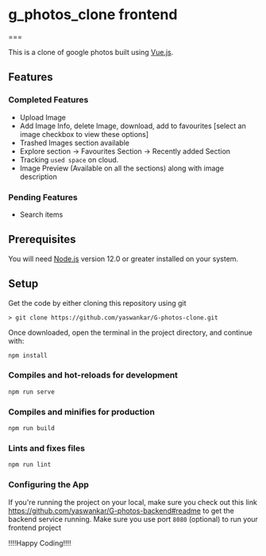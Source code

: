 # g_photos_clone frontend
=== 

This is a clone of google photos built using [Vue.js](https://vuejs.org/).

## Features

### Completed Features

* Upload Image
* Add Image Info, delete Image, download, add to favourites [select an image checkbox to view these options]
* Trashed Images section available
* Explore section
    -> Favourites Section
    -> Recently added Section
* Tracking ```used space``` on cloud.
* Image Preview (Available on all the sections) along with image description

### Pending Features

* Search items 

## Prerequisites
You will need [Node.js](https://nodejs.org) version 12.0 or greater installed on your system.

## Setup

Get the code by either cloning this repository using git

    > git clone https://github.com/yaswankar/G-photos-clone.git


Once downloaded, open the terminal in the project directory, and continue with:

```
npm install
```

### Compiles and hot-reloads for development
```
npm run serve
```

### Compiles and minifies for production
```
npm run build
```

### Lints and fixes files
```
npm run lint
```

### Configuring the App
If you're running the project on your local, make sure you check out this link https://github.com/yaswankar/G-photos-backend#readme to get the backend service running.
Make sure you use port ```8080``` (optional) to run your frontend project

!!!!Happy Coding!!!!
